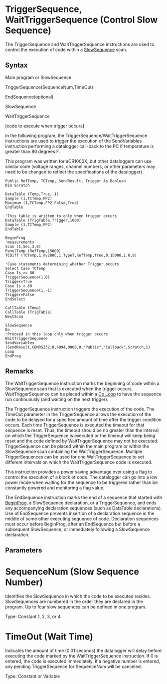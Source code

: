# TriggerSequence, WaitTriggerSequence (Control Slow Sequence)

The TriggerSequence and WaitTriggerSequence instructions are used to control the execution of code within a [SlowSequence](slowsequence.md) scan.

## Syntax

Main program or SlowSequence

TriggerSequence(SequenceNum,TimeOut)

EndSequence(optional)

SlowSequence

WaitTriggerSequence

[code to execute when trigger occurs]

In the following program, the TriggerSequence/WaitTriggerSequence instructions are used to trigger the execution of the SendVariables instruction performing a datalogger call-back to the PC if temperature is greater than 80 degrees F.

This program was written for aCR1000X, but other dataloggers can use similar code (voltage ranges, channel numbers, or other parameters may need to be changed to reflect the specifications of the datalogger).

```
Public RefTemp, TCTemp, SendResult, Trigger As Boolean
Dim Scratch

DataTable (Temp,True,-1)
Sample (1,TCTemp,FP2)
Maximum (1,TCTemp,FP2,False,True)
EndTable

'This table is written to only when trigger occurs
DataTable (TrigTable,Trigger,1000)
Sample (1,TCTemp,FP2)
EndTable

BeginProg
'measurements
Scan (1,Sec,3,0)
PanelTemp (RefTemp,15000)
TCDiff (TCTemp,1,mv200C,1,TypeT,RefTemp,True,0,15000,1.0,0)

'Case statements determining whether Trigger occurs
Select Case TCTemp
Case Is >= 80
TriggerSequence(1,0)
Trigger=True
Case Is < 80
TriggerSequence(1,-1)
Trigger=False
EndSelect

CallTable (Temp)
CallTable (TrigTable)
NextScan

SlowSequence
Do
'Proceed in this loop only when trigger occurs
WaitTriggerSequence
SendVariables (SendResult,COMRS232,0,4094,0000,0,"Public","Callback",Scratch,1)
Loop
EndProg
```

## Remarks

The WaitTriggerSequence instruction marks the beginning of code within a SlowSequence scan that is executed when the trigger occurs. WaitTriggerSequence can be placed within a [Do Loop](doloop.md) to have the sequence run continuously (and waiting on the next trigger).

The TriggerSequence instruction triggers the execution of the code. The TimeOut parameter in the TriggerSequence allows the execution of the code to be delayed for a specified amount of time after the trigger condition occurs. Each time TriggerSequence is executed the timeout for that sequence is reset. Thus, the timeout should be no greater than the interval on which the TriggerSequence is executed or the timeout will keep being reset and the code defined by WaitTriggerSequence may not be executed. TriggerSequence can be placed within the main program or within the SlowSequence scan containing the WaitTriggerSequence. Multiple TriggerSequences can be used for one WaitTriggerSequence to set different intervals on which the WaitTriggerSequence code is executed.

This instruction provides a power saving advantage over using a flag to control the execution of a block of code. The datalogger can go into a low power mode when waiting for the sequence to be triggered rather than be constantly powered and monitoring a flag value.

The EndSequence instruction marks the end of a sequence that started with [BeginProg](beginprogendprog.md), a SlowSequence declaration, or a TriggerSequence, and ends any accompanying declaration sequences (such as DataTable declarations). Use of EndSequence prevents insertion of a declaration sequence in the middle of some other executing sequence of code. Declaration sequences must occur before BeginProg, after an EndSequence but before a subsequent SlowSequence, or immediately following a SlowSequence declaration.

## Parameters

# SequenceNum (Slow Sequence Number)

Identifies the SlowSequence in which the code to be executed resides. SlowSequences are numbered in the order they are declared in the program. Up to four slow sequences can be defined in one program.

Type: Constant 1, 2, 3, or 4

# TimeOut (Wait Time)

Indicates the amount of time (0.01 seconds) the datalogger will delay before executing the code marked by the WaitTriggerSequence instruction. If 0 is entered, the code is executed immediately. If a negative number is entered, any pending TriggerSequence for SequenceNum will be canceled.

Type: Constant or Variable
